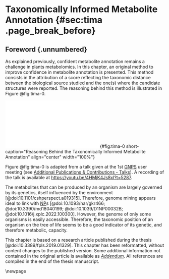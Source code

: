 # Taxonomically Informed Metabolite Annotation {#sec:tima .page_break_before}

## Foreword {.unnumbered}

As explained previously, confident metabolite annotation remains a challenge in plants metabolomics.
In this chapter, an original method to improve confidence in metabolite annotation is presented.
This method consists in the attribution of a score reflecting the taxonomic distance between the biological source studied and the one(s) where the candidate structures were reported.
The reasoning behind this method is illustrated in Figure @fig:tima-0.

![**Reasoning Behind the Taxonomically Informed Metabolite Annotation.** Some of the pillars linking organisms to their chemistry are illustrated.](images/gnps-slide.pdf "tima-0"){#fig:tima-0 short-caption="Reasoning Behind the Taxonomically Informed Metabolite Annotation" align="center" width="100%"}

Figure @fig:tima-0 is adapted from a talk given at the 1st [GNPS](#gnps) user meeting (see [Additional Publications & Contributions - Talks](#talks)).
A recording of the talk is available at <https://youtu.be/4HMjK4Js8xI?t=5287>.

The metabolites that can be produced by an organism are largely governed by its genetics, itself influenced by the environment [@doi:10.1101/cshperspect.a019315].
Therefore, genome mining appears ideal to link with [NP](#np)s [@doi:10.1093/nar/gkr466; @doi:10.3390/md18040199; @doi:10.1039/D1NP00032B; @doi:10.1016/j.xplc.2022.100300].
However, the genome of only some organisms is easily accessible.
Therefore, the taxonomic position of an organism on the tree of life seems to be a good indicator of its genetic, and therefore metabolic, capacity.

This chapter is based on a research article published during the thesis [@doi:10.3389/fpls.2019.01329]. 
This chapter has been reformatted, without content changes to the published version.
Some additional information not contained in the original article is available as *[Addendum](#addendum-tima)*.
All references are compiled in the end of the thesis manuscript.

\newpage